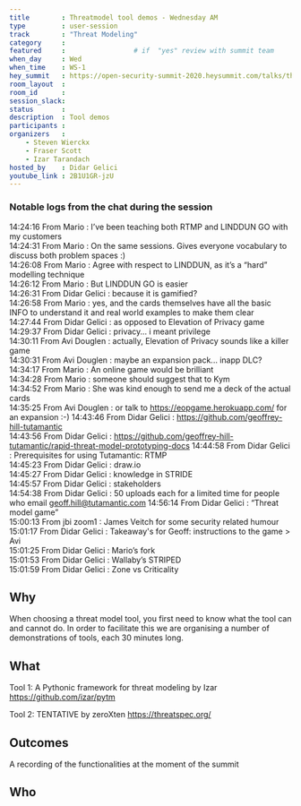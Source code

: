 ```yaml
---
title        : Threatmodel tool demos - Wednesday AM
type         : user-session
track        : "Threat Modeling"
category     :
featured     :                 # if  "yes" review with summit team
when_day     : Wed
when_time    : WS-1
hey_summit   : https://open-security-summit-2020.heysummit.com/talks/threatmodel-tool-demos-wednesday-11am-bst/
room_layout  :
room_id      : 
session_slack: 
status       : 
description  : Tool demos
participants :
organizers   :
    - Steven Wierckx
    - Fraser Scott 
    - Izar Tarandach
hosted_by    : Didar Gelici
youtube_link : 2B1U1GR-jzU
---
```

### Notable logs from the chat during the session 

14:24:16	 From Mario : I’ve been teaching both RTMP and LINDDUN GO with my customers  \
14:24:31	 From Mario : On the same sessions. Gives everyone vocabulary to discuss both problem spaces :) \
14:26:08	 From Mario : Agree with respect to LINDDUN, as it’s a “hard” modelling technique  
14:26:12	 From Mario : But LINDDUN GO is easier  \
14:26:31	 From Didar Gelici : because it is gamified?   \
14:26:58	 From Mario : yes, and the cards themselves have all the basic INFO to understand it and real world examples to make them clear  \
14:27:44	 From Didar Gelici : as opposed to Elevation of Privacy game  \
14:29:37	 From Didar Gelici : privacy… i meant privilege  \
14:30:11	 From Avi Douglen : actually, Elevation of Privacy sounds like a killer game  \
14:30:31	 From Avi Douglen : maybe an expansion pack... inapp DLC? \
14:34:17	 From Mario : An online game would be brilliant  \
14:34:28	 From Mario : someone should suggest that to Kym  \
14:34:52	 From Mario : She was kind enough to send me a deck of the actual cards  \
14:35:25	 From Avi Douglen : or talk to https://eopgame.herokuapp.com/ for an expansion :-) 
14:43:46	 From Didar Gelici : https://github.com/geoffrey-hill-tutamantic  \
14:43:56	 From Didar Gelici : https://github.com/geoffrey-hill-tutamantic/rapid-threat-model-prototyping-docs
14:44:58	 From Didar Gelici : Prerequisites for using Tutamantic: RTMP  \
14:45:23	 From Didar Gelici : draw.io  \
14:45:27	 From Didar Gelici : knowledge in STRIDE  \
14:45:57	 From Didar Gelici : stakeholders  \
14:54:38	 From Didar Gelici : 50 uploads each for a limited time for people who email geoff.hill@tutamantic.com
14:56:14	 From Didar Gelici : “Threat model game”  \
15:00:13	 From jbi zoom1 : James Veitch for some security related humour   \
15:01:17	 From Didar Gelici : Takeaway's for Geoff: instructions to the game  > Avi  \
15:01:25	 From Didar Gelici : Mario’s fork  \
15:01:53	 From Didar Gelici : Wallaby’s STRIPED  \
15:01:59	 From Didar Gelici : Zone vs Criticality  

## Why
When choosing a threat model tool, you first need to know what the tool can and cannot do. In order to facilitate this we are organising a number of demonstrations of tools, each 30 minutes long.

## What
Tool 1: A Pythonic framework for threat modeling by Izar
https://github.com/izar/pytm

Tool 2: TENTATIVE by zeroXten
https://threatspec.org/


## Outcomes
A recording of the functionalities at the moment of the summit

## Who

